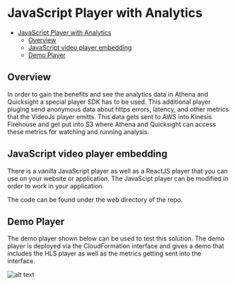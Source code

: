 
# JavaScript Player with Analytics

- [JavaScript Player with Analytics](#JavaScript-Player-with-Analytics)
  - [Overview](#Overview)
  - [JavaScript video player embedding](#JavaScript-video-player-embedding)
  - [Demo Player](#Demo-Player)

## Overview

In order to gain the benefits and see the analytics data in Athena and Quicksight a special player SDK has to be used. This additional player pluging send anonymous data about https errors, latency, and other metrics that the VideoJs player emitts. This data gets sent to AWS into Kinesis Firehouse and get put into S3 where Athena and Quicksight can access these metrics for watching and running analysis.

## JavaScript video player embedding

There is a vanilla JavaScript player as well as a ReactJS player that you can use on your website or application. The JavaScipt player can be modified in order to work in your application.

The code can be found under the web directory of the repo. 


## Demo Player

The demo player shown below can be used to test this solution. The demo player is deployed via the CloudFormation interface and gives a demo that includes the HLS player as well as the metrics getting sent into the interface. 

![alt text](images/demoplayer.png "Demo Player Preview Image")


